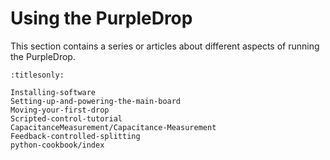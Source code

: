 # Using the PurpleDrop

This section contains a series or articles about different aspects of running the PurpleDrop. 

```{toctree}
:titlesonly:

Installing-software
Setting-up-and-powering-the-main-board
Moving-your-first-drop
Scripted-control-tutorial
CapacitanceMeasurement/Capacitance-Measurement
Feedback-controlled-splitting
python-cookbook/index
```

